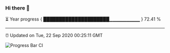 ### Hi there 👋

⏳ Year progress { █████████████████████▁▁▁▁▁▁▁▁▁ } 72.41 %

---

⏰ Updated on Tue, 22 Sep 2020 00:25:11 GMT

![Progress Bar CI](https://github.com/liununu/liununu/workflows/Progress%20Bar%20CI/badge.svg)
